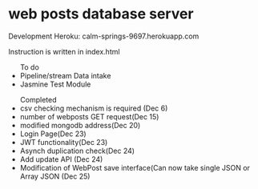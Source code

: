 # web posts database server

Development Heroku: calm-springs-9697.herokuapp.com <br>

Instruction is written in index.html <br>

<ul>To do
<li>Pipeline/stream Data intake</li>
<li>Jasmine Test Module</li>
</ul>

<ul>Completed
<li>csv checking mechanism is required (Dec 6)</li>
<li>number of webposts GET request(Dec 15)</li>
<li>modified mongodb address(Dec 20)</li>
<li>Login Page(Dec 23)</li>
<li>JWT functionality(Dec 23)</li>
<li>Asynch duplication check(Dec 24)</li>
<li>Add update API (Dec 24)</li>
<li>Modification of WebPost save interface(Can now take single JSON or Array JSON (Dec 25)</li>
</ul>

